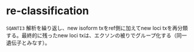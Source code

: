 # re-classification

`SQANTI3` 解析を繰り返し、new isoform txをref側に加えてnew loci txを再分類する。最終的に残ったnew loci txは、エクソンの被りでグループ化する（同一遺伝子とみなす）。

